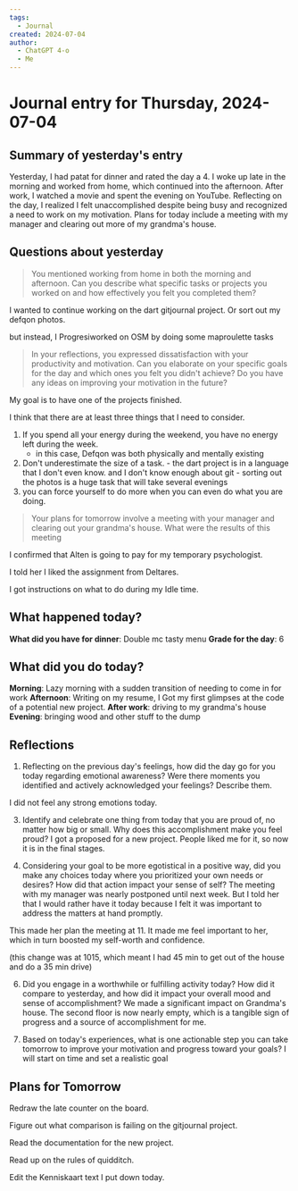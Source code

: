 ```yaml
---
tags:
  - Journal
created: 2024-07-04
author:
  - ChatGPT 4-o
  - Me
---
```

# Journal entry for Thursday, 2024-07-04

## Summary of yesterday's entry

Yesterday, I had patat for dinner and rated the day a 4. I woke up late in the morning and worked from home, which continued into the afternoon. After work, I watched a movie and spent the evening on YouTube. Reflecting on the day, I realized I felt unaccomplished despite being busy and recognized a need to work on my motivation. Plans for today include a meeting with my manager and clearing out more of my grandma's house.

## Questions about yesterday

> You mentioned working from home in both the morning and afternoon. Can you describe what specific tasks or projects you worked on and how effectively you felt you completed them?

I wanted to continue working on the dart gitjournal project. Or sort out my defqon photos.

but instead, I Progresiworked on OSM by doing some maproulette tasks
 
> In your reflections, you expressed dissatisfaction with your productivity and motivation. Can you elaborate on your specific goals for the day and which ones you felt you didn't achieve? Do you have any ideas on improving your motivation in the future?

My goal is to have one of the projects finished. 

I think that there are at least three things that I need to consider.

1. If you spend all your energy during the weekend, you have no energy left during the week. 
	- in this case, Defqon was both physically and mentally existing
2. Don't underestimate the size of a task.
		- the dart project is in a language that I don't even know. and I don't know enough about git
		- sorting out the photos is a huge task that will take several evenings
3. you can force yourself to do more when you can even do what you are doing.

> Your plans for tomorrow involve a meeting with your manager and clearing out your grandma's house. What were the results of this meeting

I confirmed that Alten is going to pay for my temporary psychologist.

I told her I liked the assignment from Deltares.

I got instructions on what to do during my Idle time.

## What happened today?

**What did you have for dinner**: Double mc tasty menu
**Grade for the day**: 6

## What did you do today?

**Morning**: Lazy morning with a sudden transition of needing to come in for work
**Afternoon**: Writing on my resume, I Got my first glimpses at the code of a potential new project.
**After work**: driving to my grandma's house
**Evening**: bringing wood and other stuff to the dump

## Reflections

1. Reflecting on the previous day's feelings, how did the day go for you today regarding emotional awareness? Were there moments you identified and actively acknowledged your feelings? Describe them.

I did not feel any strong emotions today.

3. Identify and celebrate one thing from today that you are proud of, no matter how big or small. Why does this accomplishment make you feel proud?
I got a proposed for a new project. People liked me for it, so now it is in the final stages.

5. Considering your goal to be more egotistical in a positive way, did you make any choices today where you prioritized your own needs or desires? How did that action impact your sense of self?
The meeting with my manager was nearly postponed until next week. But I told her that I would rather have it today because I felt it was important to address the matters at hand promptly.

This made her plan the meeting at 11. It made me feel important to her, which in turn boosted my self-worth and confidence.

(this change was at 1015, which meant I had 45 min to get out of the house and do a 35 min drive)

6. Did you engage in a worthwhile or fulfilling activity today? How did it compare to yesterday, and how did it impact your overall mood and sense of accomplishment?
We made a significant impact on Grandma's house. The second floor is now nearly empty, which is a tangible sign of progress and a source of accomplishment for me.

8. Based on today's experiences, what is one actionable step you can take tomorrow to improve your motivation and progress toward your goals?
I will start on time and set a realistic goal
## Plans for Tomorrow

Redraw the late counter on the board.

Figure out what comparison is failing on the gitjournal project.

Read the documentation for the new project.

Read up on the rules of quidditch.

Edit the Kenniskaart text I put down today.